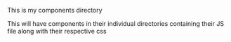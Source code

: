
This is my components directory

This will have components in their individual directories containing their JS file along with their respective css


